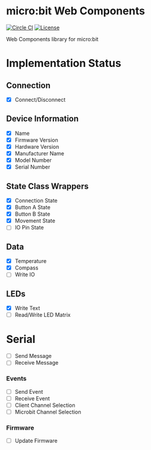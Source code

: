 # micro:bit Web Components

[![Circle CI](https://circleci.com/gh/thegecko/microbit-web-components.svg?style=shield&circle-token=eac64b63d7ab07b21242da11f5e3e8ce83e76140)](https://circleci.com/gh/thegecko/microbit-web-components/)
[![License](https://img.shields.io/badge/License-MIT-blue.svg)](https://spdx.org/licenses/MIT.html)

Web Components library for micro:bit

# Implementation Status

## Connection
- [x] Connect/Disconnect

## Device Information
- [x] Name
- [x] Firmware Version
- [x] Hardware Version
- [x] Manufacturer Name
- [x] Model Number
- [x] Serial Number

## State Class Wrappers
- [x] Connection State
- [x] Button A State
- [x] Button B State
- [x] Movement State
- [ ] IO Pin State

## Data
- [x] Temperature
- [x] Compass
- [ ] Write IO

## LEDs
- [x] Write Text
- [ ] Read/Write LED Matrix

# Serial
- [ ] Send Message
- [ ] Receive Message

### Events
- [ ] Send Event
- [ ] Receive Event
- [ ] Client Channel Selection
- [ ] Microbit Channel Selection

### Firmware
- [ ] Update Firmware
